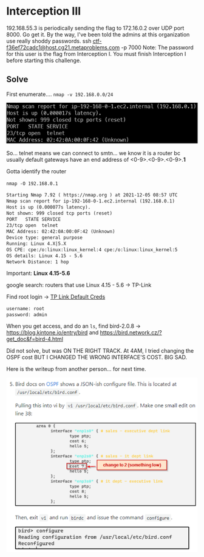 # Interception III
192.168.55.3 is periodically sending the flag to 172.16.0.2 over UDP port 8000. Go get it.
By the way, I've been told the admins at this organization use really shoddy passwords.
ssh ctf-f36ef72cadc1@host.cg21.metaproblems.com -p 7000
Note: The password for this user is the flag from Interception I. You must finish Interception I before starting this challenge. 

## Solve
First enumerate.... `nmap -v 192.168.0.0/24`

![nmap scan](I3scan.png)

So... telnet means we can connect to smtn... we know it is a router bc usually default gateways have an end address of <0-9>.<0-9>.<0-9>.**1**

Gotta identify the router

`nmap -O 192.168.0.1`

```
Starting Nmap 7.92 ( https://nmap.org ) at 2021-12-05 08:57 UTC
Nmap scan report for ip-192-168-0-1.ec2.internal (192.168.0.1)
Host is up (0.000077s latency).
Not shown: 999 closed tcp ports (reset)
PORT   STATE SERVICE
23/tcp open  telnet
MAC Address: 02:42:0A:00:0F:42 (Unknown)
Device type: general purpose
Running: Linux 4.X|5.X
OS CPE: cpe:/o:linux:linux_kernel:4 cpe:/o:linux:linux_kernel:5
OS details: Linux 4.15 - 5.6
Network Distance: 1 hop
```

Important: **Linux 4.15-5.6**

google search: routers that use Linux 4.15 - 5.6 -> TP-Link

Find root login -> [TP Link Default Creds](https://www.cleancss.com/router-default/TP-Link)

```
username: root
password: admin
```

When you get access, and do an `ls`, find bird-2.0.8 ->
https://blog.kintone.io/entry/bird and https://bird.network.cz/?get_doc&f=bird-4.html

Did not solve, but was ON THE RIGHT TRACK. At 4AM, I tried changing the OSPF cost BUT I CHANGED THE WRONG INTERFACE'S COST. BIG SAD.

Here is the writeup from another person... for next time.

![solve](birdShit.png)

